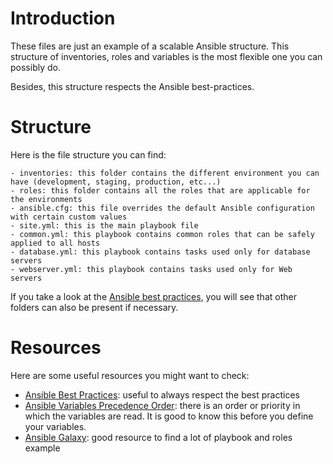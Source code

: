 # Introduction
These files are just an example of a scalable Ansible structure. This structure of inventories, roles and variables is the most flexible one you can possibly do.

Besides, this structure respects the Ansible best-practices.


# Structure

Here is the file structure you can find:

```
- inventories: this folder contains the different environment you can have (development, staging, production, etc...)
- roles: this folder contains all the roles that are applicable for the environments
- ansible.cfg: this file overrides the default Ansible configuration with certain custom values
- site.yml: this is the main playbook file
- common.yml: this playbook contains common roles that can be safely applied to all hosts
- database.yml: this playbook contains tasks used only for database servers
- webserver.yml: this playbook contains tasks used only for Web servers
```

If you take a look at the [Ansible best practices](http://docs.ansible.com/ansible/latest/playbooks_best_practices.html#alternative-directory-layout), you will see that other folders can also be present if necessary.


# Resources

Here are some useful resources you might want to check:

- [Ansible Best Practices](http://docs.ansible.com/ansible/latest/playbooks_best_practices.html): useful to always respect the best practices
- [Ansible Variables Precedence Order](http://docs.ansible.com/ansible/latest/playbooks_variables.html#variable-precedence-where-should-i-put-a-variable): there is an order or priority in which the variables are read. It is good to know this before you define your variables.
- [Ansible Galaxy](https://galaxy.ansible.com/): good resource to find a lot of playbook and roles example
